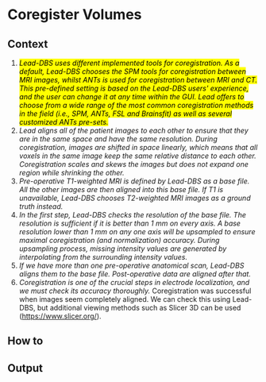 # Coregister Volumes

## Context

1. _<mark style="background-color:yellow;">Lead-DBS uses different implemented tools for coregistration. As a default, Lead-DBS chooses the SPM tools for coregistration between MRI images, whilst ANTs is used for coregistration between MRI and CT. This pre-defined setting is based on the Lead-DBS users' experience, and the user can change it at any time within the GUI. Lead offers to choose from a wide range of the most common coregistration methods in the field (i.e., SPM, ANTs, FSL and Brainsfit) as well as several customized ANTs pre-sets.</mark>_
2. _Lead aligns all of the patient images to each other to ensure that they are in the same space and have the same resolution. During coregistration, images are shifted in space linearly, which means that all voxels in the same image keep the same relative distance to each other. Coregistration scales and skews the images but does not expand one region while shrinking the other._&#x20;
3. _Pre-operative T1-weighted MRI is defined by Lead-DBS as a base file. All the other images are then aligned into this base file. If T1 is unavailable, Lead-DBS chooses T2-weighted MRI images as a ground truth instead._
4. _In the first step, Lead-DBS checks the resolution of the base file. The resolution is sufficient if it is better than 1 mm on every axis.  A base resolution lower than 1 mm on any one axis will be upsampled to ensure maximal coregistration (and normalization) accuracy. During upsampling process, missing intensity values are generated by interpolating from the surrounding intensity values._
5. _If we have more than one pre-operative anatomical scan, Lead-DBS aligns them to the base file. Post-operative data are aligned after that._
6. _Coregistration is one of the crucial steps in electrode localization, and we must check its accuracy thoroughly._ Coregistration was successful when images seem completely aligned. We can check this using Lead-DBS, but additional viewing methods such as Slicer 3D can be used (https://www.slicer.org/).&#x20;

## How to

## Output

